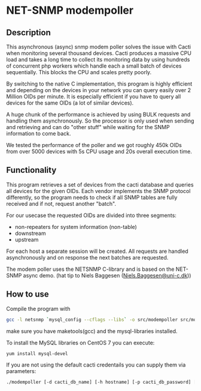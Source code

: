 # NET-SNMP modempoller

## Description
This asynchronous (async) snmp modem poller solves the issue with Cacti when monitoring several thousand devices. Cacti produces a massive CPU load and takes a long time to collect its monitoring data by using hundreds of concurrent php workers which handle each a small batch of devices sequentially. This blocks the CPU and scales pretty poorly.

By switching to the native C implementation, this program is highly efficient and depending on the devices in your network you can query easily over 2 Million OIDs per minute. It is especially efficient if you have to query all devices for the same OIDs (a lot of similar devices).

A huge chunk of the performance is achieved by using BULK requests and handling them asynchronously. So the processor is only used when sending and retrieving and can do "other stuff" while waiting for the SNMP information to come back.

We tested the performance of the poller and we got roughly 450k OIDs from over 5000 devices with 5s CPU usage and 20s overall execution time.

## Functionality
This program retrieves a set of devices from the cacti database and queries all devices for the given OIDs. Each vendor implements the SNMP protocol differently, so the program needs to check if all SNMP tables are fully received and if not, request another "batch".

For our usecase the requested OIDs are divided into three segments:
 * non-repeaters for system information (non-table)
 * downstream
 * upstream

For each host a separate session will be created. All requests are handled asynchronously and on response the next batches are requested.

The modem poller uses the NETSNMP C-library and is based on the NET-SNMP async demo. (hat tip to Niels Baggesen (Niels.Baggesen@uni-c.dk))

## How to use

Compile the program with

```bash
gcc -l netsnmp `mysql_config --cflags --libs` -o src/modempoller src/modempoller.c
```

make sure you have maketools(gcc) and the mysql-libraries installed.

To install the MySQL libraries on CentOS 7 you can execute:
```bash
yum install mysql-devel
```

If you are not using the default cacti credentails you can supply them via parameters:
```bash
./modempoller [-d cacti_db_name] [-h hostname] [-p cacti_db_password] [-u cacti_db_username]
```
